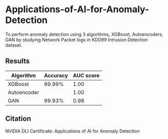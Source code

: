 # Applications-of-AI-for-Anomaly-Detection

To perform anomaly detection using 3 algorithms, XGBoost, Autoencoders, GAN by studying Network Packet logs in KDD99
Intrusion Detection dataset.

## Results

|Algorithm  |Accuracy|AUC score|
|-----------|--------|---------|
|XGBoost    |99.99%  |1.00     |
|Autoencoder|        |1.00     |
|GAN        |99.93%  |0.98     |

## Citation

NVIDIA DLI Certificate: Applications of AI for Anomaly Detection
